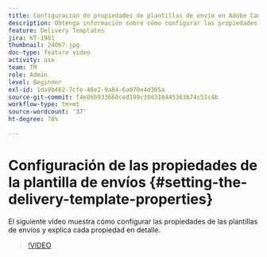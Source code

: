 ```yaml
---
title: Configuración de propiedades de plantillas de envío en Adobe Campaign Classic
description: Obtenga información sobre cómo configurar las propiedades de la plantilla de envíos.
feature: Delivery Templates
jira: KT-1981
thumbnail: 24067.jpg
doc-type: feature video
activity: use
team: TM
role: Admin
level: Beginner
exl-id: 1da9b462-7cfe-48e2-9a84-6a070e4d305a
source-git-commit: f4e86b933660ced199c30d318445363b74c51c4b
workflow-type: tm+mt
source-wordcount: '37'
ht-degree: 78%

---
```


# Configuración de las propiedades de la plantilla de envíos {#setting-the-delivery-template-properties}

El siguiente vídeo muestra cómo configurar las propiedades de las plantillas de envíos y explica cada propiedad en detalle.

>[!VIDEO](https://video.tv.adobe.com/v/24067?quality=12&learn=on)

